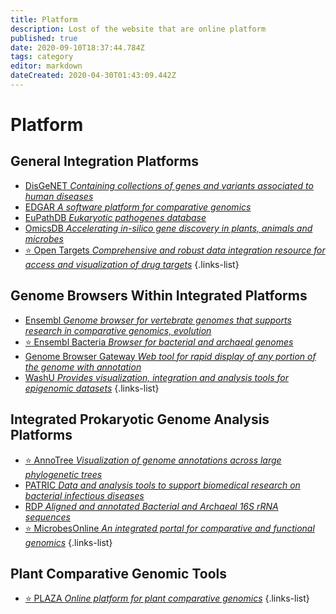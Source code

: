 ```yaml
---
title: Platform
description: Lost of the website that are online platform
published: true
date: 2020-09-10T18:37:44.784Z
tags: category
editor: markdown
dateCreated: 2020-04-30T01:43:09.442Z
---
```


# Platform

## General Integration Platforms

- [DisGeNET *Containing collections of genes and variants associated to human diseases*](https://vdclab-wiki.herokuapp.com/en/platform/general-integration/DisGeNET)
- [EDGAR *A software platform for comparative genomics*](https://vdclab-wiki.herokuapp.com/en/platform/general-integration/EDGAR)
- [EuPathDB *Eukaryotic pathogenes database*](https://vdclab-wiki.herokuapp.com/databases/data-integration/EuPathDB/)
- [OmicsDB *Accelerating in-silico gene discovery in plants, animals and microbes*](https://vdclab-wiki.herokuapp.com/en/platform/general-integration/OmicsDB)
- [:star: Open Targets *Comprehensive and robust data integration resource for access and visualization of drug targets*](https://vdclab-wiki.herokuapp.com/en/platform/general-integration/Open-Targets)
{.links-list}

## Genome Browsers Within Integrated Platforms

- [Ensembl *Genome browser for vertebrate genomes that supports research in comparative genomics, evolution*](https://vdclab-wiki.herokuapp.com/en/platform/genome-browsers/Ensembl)
- [:star: Ensembl Bacteria *Browser for bacterial and archaeal genomes*](https://vdclab-wiki.herokuapp.com/en/platform/genome-browsers/EnsemblBacteria)
- [Genome Browser Gateway *Web tool for rapid display of any portion of the genome with annotation*](https://vdclab-wiki.herokuapp.com/en/platform/genome-browsers/Genome-Browser-Gateway)
- [WashU *Provides visualization, integration and analysis tools for epigenomic datasets*](https://vdclab-wiki.herokuapp.com/en/platform/genome-browsers/WashU)
{.links-list}

## Integrated Prokaryotic Genome Analysis Platforms

- [:star: AnnoTree *Visualization of genome annotations across large phylogenetic trees*](https://vdclab-wiki.herokuapp.com/en/phylogeny/phylogenetic-distribution/AnnoTree)
- [PATRIC *Data and analysis tools to support biomedical research on bacterial infectious diseases*](https://vdclab-wiki.herokuapp.com/databases/bacterial_databases/patric/)
- [RDP *Aligned and annotated Bacterial and Archaeal 16S rRNA sequences*](https://vdclab-wiki.herokuapp.com/tools/analysis/RDP/)
- [:star: MicrobesOnline *An integrated portal for comparative and functional genomics*](https://vdclab-wiki.herokuapp.com/en/platform/integrated-prokaryotic-genome-analysis/MicrobesOnline)
{.links-list}

## Plant Comparative Genomic Tools

- [:star: PLAZA *Online platform for plant comparative genomics*](https://vdclab-wiki.herokuapp.com/en/platform/plant-comparative-genomic-tools/PLAZA)
{.links-list}